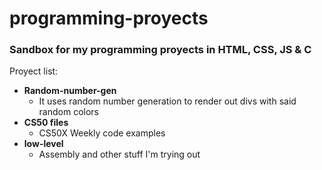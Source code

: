 # programming-proyects
### Sandbox for my programming proyects in HTML, CSS, JS & C

Proyect list:
- **Random-number-gen**
    - It uses random number generation to render out divs with said random colors
- **CS50 files**
    - CS50X Weekly code examples
- **low-level**
    - Assembly and other stuff I'm trying out
